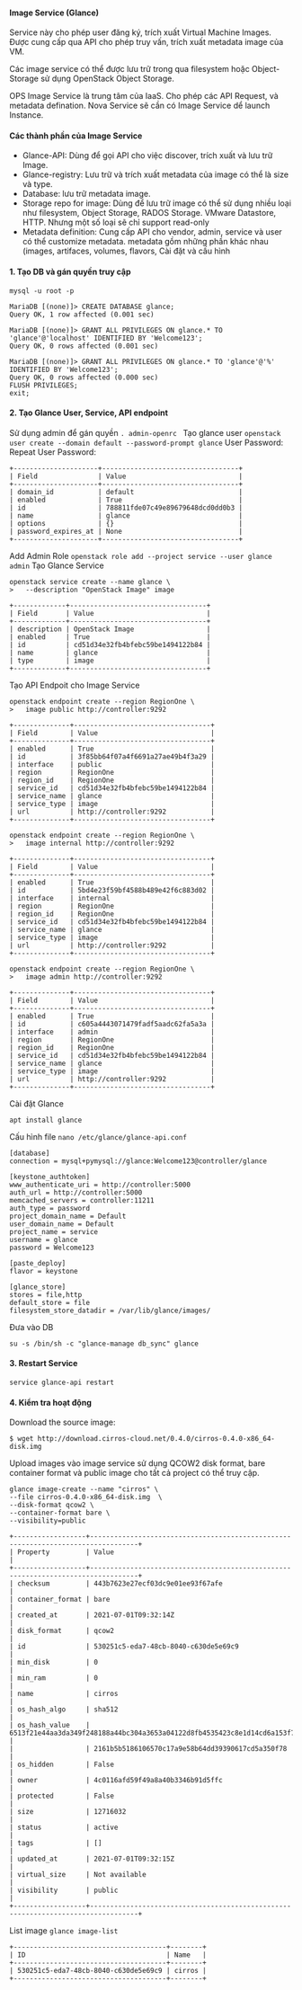 #### Image Service (Glance)
Service này cho phép user đăng ký, trích xuất Virtual Machine Images. Được cung cấp qua API cho phép truy vấn, trích xuất metadata image của VM.

Các image service có thể được lưu trữ trong qua filesystem hoặc Object-Storage sử dụng OpenStack Object Storage.

OPS Image Service là trung tâm của IaaS. Cho phép các API Request, và metadata defination. Nova Service sẽ cần có Image Service dể launch Instance.

#### Các thành phần của Image Service
- Glance-API: Dùng để gọi API cho việc discover, trích xuất và lưu trữ Image.
- Glance-registry: Lưu trữ và trích xuất metadata của image có thể là size và type.
- Database: lưu trữ metadata image.
- Storage repo for image: Dùng để lưu trữ image có thể sử dụng nhiều loại như filesystem, Object Storage, RADOS Storage. VMware Datastore, HTTP. Nhưng một số loại sẽ chỉ support read-only
- Metadata definition: Cung cấp API cho vendor, admin, service và user có thể customize metadata. metadata gồm những phần khác nhau (images, artifaces, volumes, flavors,
Cài đặt và cấu hình
#### 1. Tạo DB và gán quyền truy cập
``` mysql -u root -p ```
```
MariaDB [(none)]> CREATE DATABASE glance;
Query OK, 1 row affected (0.001 sec)

MariaDB [(none)]> GRANT ALL PRIVILEGES ON glance.* TO 'glance'@'localhost' IDENTIFIED BY 'Welcome123';
Query OK, 0 rows affected (0.001 sec)

MariaDB [(none)]> GRANT ALL PRIVILEGES ON glance.* TO 'glance'@'%' IDENTIFIED BY 'Welcome123';
Query OK, 0 rows affected (0.000 sec)
FLUSH PRIVILEGES;
exit;
```
#### 2. Tạo Glance User, Service, API endpoint

Sử dụng admin để gán quyền
``` . admin-openrc  ```
Tạo glance user
``` openstack user create --domain default --password-prompt glance ```
User Password:
Repeat User Password:
```
+---------------------+----------------------------------+
| Field               | Value                            |
+---------------------+----------------------------------+
| domain_id           | default                          |
| enabled             | True                             |
| id                  | 788811fde07c49e89679648dcd0dd0b3 |
| name                | glance                           |
| options             | {}                               |
| password_expires_at | None                             |
+---------------------+----------------------------------+
```
Add Admin Role
``` openstack role add --project service --user glance admin ```
Tạo Glance Service
``` 
openstack service create --name glance \
>   --description "OpenStack Image" image
```
```
+-------------+----------------------------------+
| Field       | Value                            |
+-------------+----------------------------------+
| description | OpenStack Image                  |
| enabled     | True                             |
| id          | cd51d34e32fb4bfebc59be1494122b84 |
| name        | glance                           |
| type        | image                            |
+-------------+----------------------------------+
```
Tạo API Endpoit cho Image Service
```
openstack endpoint create --region RegionOne \
>   image public http://controller:9292
```
```
+--------------+----------------------------------+
| Field        | Value                            |
+--------------+----------------------------------+
| enabled      | True                             |
| id           | 3f85bb64f07a4f6691a27ae49b4f3a29 |
| interface    | public                           |
| region       | RegionOne                        |
| region_id    | RegionOne                        |
| service_id   | cd51d34e32fb4bfebc59be1494122b84 |
| service_name | glance                           |
| service_type | image                            |
| url          | http://controller:9292           |
+--------------+----------------------------------+
```
```
openstack endpoint create --region RegionOne \
>   image internal http://controller:9292
```
```
+--------------+----------------------------------+
| Field        | Value                            |
+--------------+----------------------------------+
| enabled      | True                             |
| id           | 5bd4e23f59bf4588b489e42f6c883d02 |
| interface    | internal                         |
| region       | RegionOne                        |
| region_id    | RegionOne                        |
| service_id   | cd51d34e32fb4bfebc59be1494122b84 |
| service_name | glance                           |
| service_type | image                            |
| url          | http://controller:9292           |
+--------------+----------------------------------+
```
```
openstack endpoint create --region RegionOne \
>   image admin http://controller:9292
```
```
+--------------+----------------------------------+
| Field        | Value                            |
+--------------+----------------------------------+
| enabled      | True                             |
| id           | c605a4443071479fadf5aadc62fa5a3a |
| interface    | admin                            |
| region       | RegionOne                        |
| region_id    | RegionOne                        |
| service_id   | cd51d34e32fb4bfebc59be1494122b84 |
| service_name | glance                           |
| service_type | image                            |
| url          | http://controller:9292           |
+--------------+----------------------------------+
```
Cài đặt Glance
```
apt install glance
```
Cấu hình file ``` nano /etc/glance/glance-api.conf ```
```
[database]
connection = mysql+pymysql://glance:Welcome123@controller/glance

[keystone_authtoken]
www_authenticate_uri = http://controller:5000
auth_url = http://controller:5000
memcached_servers = controller:11211
auth_type = password
project_domain_name = Default
user_domain_name = Default
project_name = service
username = glance
password = Welcome123

[paste_deploy]
flavor = keystone

[glance_store]
stores = file,http
default_store = file
filesystem_store_datadir = /var/lib/glance/images/
```
Đưa vào DB
```
su -s /bin/sh -c "glance-manage db_sync" glance
```
#### 3. Restart Service
```
service glance-api restart
```
#### 4. Kiểm tra hoạt động

Download the source image:
```
$ wget http://download.cirros-cloud.net/0.4.0/cirros-0.4.0-x86_64-disk.img
```
Upload images vào image service sử dụng QCOW2 disk format, bare container format và public image cho tất cả project có thể truy cập.
```
glance image-create --name "cirros" \
--file cirros-0.4.0-x86_64-disk.img  \
--disk-format qcow2 \
--container-format bare \
--visibility=public
```
```
+------------------+----------------------------------------------------------------------------------+  
| Property         | Value                                                                            |   
+------------------+----------------------------------------------------------------------------------+  
| checksum         | 443b7623e27ecf03dc9e01ee93f67afe                                                 |  
| container_format | bare                                                                             |  
| created_at       | 2021-07-01T09:32:14Z                                                             |  
| disk_format      | qcow2                                                                            |  
| id               | 530251c5-eda7-48cb-8040-c630de5e69c9                                             |  
| min_disk         | 0                                                                                |  
| min_ram          | 0                                                                                |  
| name             | cirros                                                                           |  
| os_hash_algo     | sha512                                                                           |  
| os_hash_value    | 6513f21e44aa3da349f248188a44bc304a3653a04122d8fb4535423c8e1d14cd6a153f735bb0982e |  
|                  | 2161b5b5186106570c17a9e58b64dd39390617cd5a350f78                                 |  
| os_hidden        | False                                                                            |  
| owner            | 4c0116afd59f49a8a40b3346b91d5ffc                                                 |  
| protected        | False                                                                            |  
| size             | 12716032                                                                         |  
| status           | active                                                                           |  
| tags             | []                                                                               |  
| updated_at       | 2021-07-01T09:32:15Z                                                             | 
| virtual_size     | Not available                                                                    | 
| visibility       | public                                                                           | 
+------------------+----------------------------------------------------------------------------------+
```
List image
``` glance image-list ```
```
+--------------------------------------+--------+
| ID                                   | Name   |
+--------------------------------------+--------+
| 530251c5-eda7-48cb-8040-c630de5e69c9 | cirros |
+--------------------------------------+--------+
```
